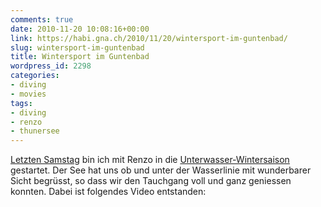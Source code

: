 ```yaml
---
comments: true
date: 2010-11-20 10:08:16+00:00
link: https://habi.gna.ch/2010/11/20/wintersport-im-guntenbad/
slug: wintersport-im-guntenbad
title: Wintersport im Guntenbad
wordpress_id: 2298
categories:
- diving
- movies
tags:
- diving
- renzo
- thunersee
---
```


[Letzten Samstag](https://habi.gna.ch/2010/11/13/guntenbad-40-27-3m-10%e2%80%a2/) bin ich mit Renzo in die [Unterwasser-Wintersaison](https://www.flickr.com/photos/habi/5176467574/) gestartet. Der See hat uns ob und unter der Wasserlinie mit wunderbarer Sicht begrüsst, so dass wir den Tauchgang voll und ganz geniessen konnten. Dabei ist folgendes Video entstanden:



